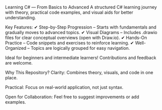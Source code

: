 Learning C# — From Basics to Advanced
A structured C# learning journey with theory, practical code examples, and visual aids for better understanding.

Key Features:
✔ Step-by-Step Progression – Starts with fundamentals and gradually moves to advanced topics.
✔ Visual Diagrams – Includes .drawio files for clear conceptual overviews (open with Draw.io).
✔ Hands-On Practice – Code snippets and exercises to reinforce learning.
✔ Well-Organized – Topics are logically grouped for easy navigation.

Ideal for beginners and intermediate learners! Contributions and feedback are welcome.

Why This Repository?
Clarity: Combines theory, visuals, and code in one place.

Practical: Focus on real-world application, not just syntax.

Open for Collaboration: Feel free to suggest improvements or add examples.
